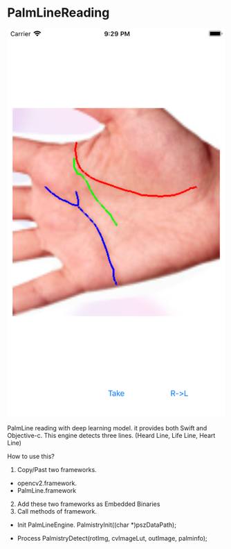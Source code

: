 # PalmLineReading
<img src="/test.png" alt="Test Result"/>

PalmLine reading with deep learning model.
it provides both Swift and Objective-c.
This engine detects three lines. (Heard Line, Life Line, Heart Line)

How to use this?
1. Copy/Past two frameworks.
- opencv2.framework.
- PalmLine.framework

2. Add these two frameworks as Embedded Binaries
3. Call methods of framework.
- Init PalmLineEngine.
PalmistryInit((char *)pszDataPath);

- Process
PalmistryDetect(rotImg, cvImageLut, outImage, palminfo);
